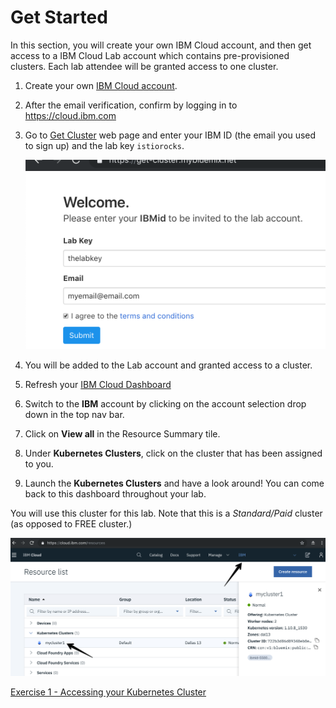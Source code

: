 # Get Started
In this section, you will create your own IBM Cloud account, and then get access to a IBM Cloud Lab account which contains pre-provisioned clusters. Each lab attendee will be granted access to one cluster.

1. Create your own [IBM Cloud account](https://cloud.ibm.com).
2. After the email verification, confirm by logging in to https://cloud.ibm.com
3. Go to [Get Cluster](https://get-cluster.mybluemix.net) web page and enter your IBM ID (the email you used to sign up) and the lab key `istiorocks`.

    ![](README_images/get-cluster.png)

3. You will be added to the Lab account and granted access to a cluster.
4. Refresh your [IBM Cloud Dashboard](https://cloud.ibm.com)
5. Switch to the **IBM** account by clicking on the account selection drop down in the top nav bar.
6. Click on **View all** in the Resource Summary tile.
7. Under **Kubernetes Clusters**, click on the cluster that has been assigned to you.
8. Launch the **Kubernetes Clusters** and have a look around! You can come back to this dashboard throughout your lab.

You will use this cluster for this lab. Note that this is a *Standard/Paid* cluster (as opposed to FREE cluster.)

![](README_images/dashboard.png)

[Exercise 1 - Accessing your Kubernetes Cluster](exercise-1/README.md)
